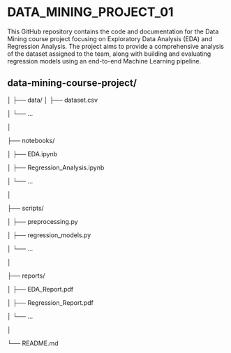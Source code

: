 # DATA_MINING_PROJECT_01
 This GitHub repository contains the code and documentation for the Data Mining course project focusing on Exploratory Data Analysis (EDA) and Regression Analysis. The project aims to provide a comprehensive analysis of the dataset assigned to the team, along with building and evaluating regression models using an end-to-end Machine Learning pipeline.

## data-mining-course-project/
│
├── data/
│   ├── dataset.csv

│   └── ...

│

├── notebooks/

│   ├── EDA.ipynb

│   ├── Regression_Analysis.ipynb

│   └── ...

│

├── scripts/

│   ├── preprocessing.py

│   ├── regression_models.py

│   └── ...

│

├── reports/

│   ├── EDA_Report.pdf

│   ├── Regression_Report.pdf

│   └── ...

│

└── README.md

